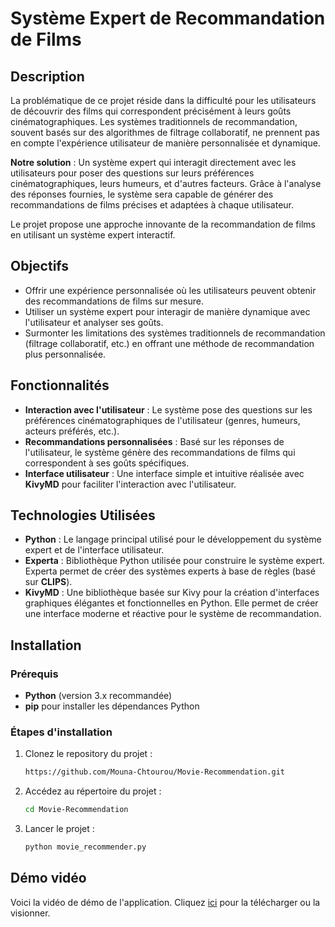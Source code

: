 # Système Expert de Recommandation de Films

## Description

La problématique de ce projet réside dans la difficulté pour les utilisateurs de découvrir des films qui correspondent précisément à leurs goûts cinématographiques. Les systèmes traditionnels de recommandation, souvent basés sur des algorithmes de filtrage collaboratif, ne prennent pas en compte l'expérience utilisateur de manière personnalisée et dynamique.

**Notre solution** : Un système expert qui interagit directement avec les utilisateurs pour poser des questions sur leurs préférences cinématographiques, leurs humeurs, et d'autres facteurs. Grâce à l'analyse des réponses fournies, le système sera capable de générer des recommandations de films précises et adaptées à chaque utilisateur.

Le projet propose une approche innovante de la recommandation de films en utilisant un système expert interactif.

## Objectifs

- Offrir une expérience personnalisée où les utilisateurs peuvent obtenir des recommandations de films sur mesure.
- Utiliser un système expert pour interagir de manière dynamique avec l'utilisateur et analyser ses goûts.
- Surmonter les limitations des systèmes traditionnels de recommandation (filtrage collaboratif, etc.) en offrant une méthode de recommandation plus personnalisée.

## Fonctionnalités

- **Interaction avec l'utilisateur** : Le système pose des questions sur les préférences cinématographiques de l'utilisateur (genres, humeurs, acteurs préférés, etc.).
- **Recommandations personnalisées** : Basé sur les réponses de l'utilisateur, le système génère des recommandations de films qui correspondent à ses goûts spécifiques.
- **Interface utilisateur** : Une interface simple et intuitive réalisée avec **KivyMD** pour faciliter l'interaction avec l'utilisateur.

## Technologies Utilisées

- **Python** : Le langage principal utilisé pour le développement du système expert et de l'interface utilisateur.
- **Experta** : Bibliothèque Python utilisée pour construire le système expert. Experta permet de créer des systèmes experts à base de règles (basé sur **CLIPS**).
- **KivyMD** : Une bibliothèque basée sur Kivy pour la création d'interfaces graphiques élégantes et fonctionnelles en Python. Elle permet de créer une interface moderne et réactive pour le système de recommandation.

## Installation

### Prérequis

- **Python** (version 3.x recommandée)
- **pip** pour installer les dépendances Python

### Étapes d'installation

1. Clonez le repository du projet :

   ```bash
   https://github.com/Mouna-Chtourou/Movie-Recommendation.git
   ```
2. Accédez au répertoire du projet  :

   ```bash
   cd Movie-Recommendation
   ```
3. Lancer le projet :

   ```bash
   python movie_recommender.py
   ```
   
## Démo vidéo

Voici la vidéo de démo de l'application. Cliquez [ici](demo.mp4) pour la télécharger ou la visionner.
